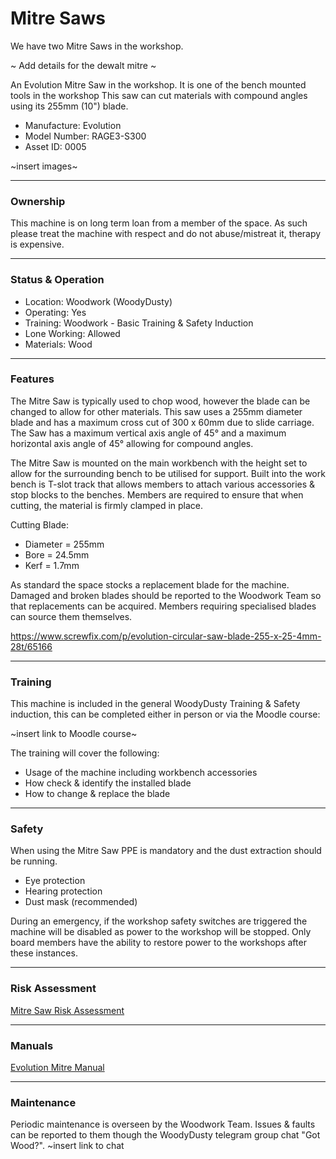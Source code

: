 # Mitre Saws

We have two Mitre Saws in the workshop.

~ Add details for the dewalt mitre ~

An Evolution Mitre Saw in the workshop. It is one of the bench mounted tools in the workshop
This saw can cut materials with compound angles using its 255mm (10") blade.

- Manufacture: Evolution
- Model Number: RAGE3-S300
- Asset ID: 0005

~insert images~

---

### **Ownership**
This machine is on long term loan from a member of the space. As such please treat the machine with respect and do not abuse/mistreat it, therapy is expensive.

---

### **Status & Operation**

- Location: Woodwork (WoodyDusty)
- Operating: Yes
- Training: Woodwork - Basic Training & Safety Induction
- Lone Working: Allowed
- Materials: Wood

---

### **Features**
The Mitre Saw is typically used to chop wood, however the blade can be changed to allow for other materials.  This saw uses a 255mm diameter blade and has a maximum cross cut of 300 x 60mm due to slide carriage. The Saw has a maximum vertical axis angle of 45&deg; and a maximum horizontal axis angle of 45&deg; allowing for compound angles.

The Mitre Saw is mounted on the main workbench with the height set to allow for the surrounding bench to be utilised for support.  Built into the work bench is T-slot track that allows members to attach various accessories & stop blocks to the benches.  Members are required to ensure that when cutting, the material is firmly clamped in place.

Cutting Blade:
- Diameter = 255mm
- Bore = 24.5mm
- Kerf = 1.7mm

As standard the space stocks a replacement blade for the machine.  Damaged and broken blades should be reported to the Woodwork Team so that replacements can be acquired.  Members requiring
specialised blades can source them themselves.  

https://www.screwfix.com/p/evolution-circular-saw-blade-255-x-25-4mm-28t/65166

---

### **Training**
This machine is included in the general WoodyDusty Training & Safety induction, this can be completed either in person or via the Moodle course:

~insert link to Moodle course~

The training will cover the following:
  - Usage of the machine including  workbench accessories
  - How check & identify the installed blade
  - How to change & replace the blade

---

### **Safety**
When using the Mitre Saw PPE is mandatory and the dust extraction should be running.
  - Eye protection
  - Hearing protection
  - Dust mask (recommended)

During an emergency, if the workshop safety switches are triggered the machine will be disabled as power to the workshop will be stopped. Only board members have the ability to restore power to the workshops after these instances.

---

### **Risk Assessment**
[Mitre Saw Risk Assessment](https://docs.google.com/document/d/1hz-QQyRN5IDYSb1ZQf2hbaZ7sfdufF3-600ZcDYxIJI/edit?usp=sharing)

---

### **Manuals**
[Evolution Mitre Manual](https://evolutionpowertools.com/downloads/manuals/build/rage3s/book1.pdf)

---

### **Maintenance**
Periodic maintenance is overseen by the Woodwork Team.  Issues & faults can be reported to them though the WoodyDusty telegram group chat "Got Wood?". ~insert link to chat
